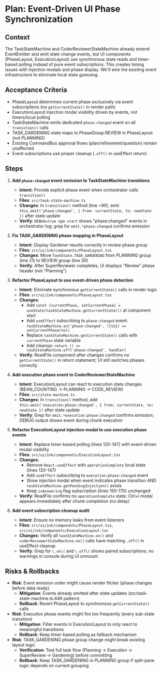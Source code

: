 # Plan: Event-Driven UI Phase Synchronization

## Context
The TaskStateMachine and CoderReviewerStateMachine already extend EventEmitter and emit state change events, but UI components (PhaseLayout, ExecutionLayout) use synchronous state reads and timer-based polling instead of pure event subscriptions. This creates timing issues with injection modals and phase display. We'll wire the existing event infrastructure to eliminate local state guessing.

## Acceptance Criteria
- PhaseLayout determines current phase exclusively via event subscriptions (no `getCurrentState()` in render path)
- ExecutionLayout injection modal visibility driven by events, not timers/local polling
- TaskStateMachine emits dedicated `phase:changed` event on all `transition()` calls
- TASK_GARDENING state maps to PhaseGroup.REVIEW in PhaseLayout (not PLANNING)
- Existing CommandBus approval flows (plan/refinement/question) remain unaffected
- Event subscriptions use proper cleanup (`.off()` in useEffect return)

## Steps

1. **Add `phase:changed` event emission to TaskStateMachine transitions**
   - **Intent**: Provide explicit phase event when orchestrator calls `transition()`
   - **Files**: `src/task-state-machine.ts`
   - **Changes**: In `transition()` method (line ~90), emit `this.emit('phase:changed', { from: currentState, to: newState })` after state update
   - **Verify**: `DEBUG=true npm start` shows "phase:changed" events in orchestrator log; grep for `emit.*phase:changed` confirms emission

2. **Fix TASK_GARDENING phase mapping in PhaseLayout**
   - **Intent**: Display Gardener results correctly in review phase group
   - **Files**: `src/ui/ink/components/PhaseLayout.tsx`
   - **Changes**: Move `TaskState.TASK_GARDENING` from PLANNING group (line 21) to REVIEW group (line 30)
   - **Verify**: After SuperReviewer completes, UI displays "Review" phase header (not "Planning")

3. **Refactor PhaseLayout to use event-driven phase detection**
   - **Intent**: Eliminate synchronous `getCurrentState()` calls in render logic
   - **Files**: `src/ui/ink/components/PhaseLayout.tsx`
   - **Changes**: 
     - Add `const [currentPhase, setCurrentPhase] = useState(taskStateMachine.getCurrentState())` at component start
     - Add `useEffect` subscribing to `phase:changed` event: `taskStateMachine.on('phase:changed', ({to}) => setCurrentPhase(to))`
     - Replace `taskStateMachine.getCurrentState()` calls with `currentPhase` state variable
     - Add cleanup: `return () => taskStateMachine.off('phase:changed', handler)`
   - **Verify**: ReadFile component after changes confirms no `getCurrentState()` in return statement; UI still switches phases correctly

4. **Add execution phase event to CoderReviewerStateMachine**
   - **Intent**: ExecutionLayout can react to execution state changes (BEAN_COUNTING → PLANNING → CODE_REVIEW)
   - **Files**: `src/state-machine.ts`
   - **Changes**: In `transition()` method, add `this.emit('execution:phase:changed', { from: currentState, to: newState })` after state update
   - **Verify**: Grep for `emit.*execution:phase:changed` confirms emission; DEBUG output shows event during chunk execution

5. **Refactor ExecutionLayout injection modal to use execution phase events**
   - **Intent**: Replace timer-based polling (lines 120-147) with event-driven modal visibility
   - **Files**: `src/ui/ink/components/ExecutionLayout.tsx`
   - **Changes**:
     - Remove `React.useEffect` with `operationComplete` local state (lines 120-147)
     - Add `useEffect` subscribing to `execution:phase:changed` event
     - Show injection modal when event indicates phase transition AND `taskStateMachine.getPendingInjection()` exists
     - Keep `isAnswering` flag subscription (lines 150-170) unchanged
   - **Verify**: ReadFile confirms no `operationComplete` state; Ctrl+I modal appears immediately after chunk completion (no delay)

6. **Add event subscription cleanup audit**
   - **Intent**: Ensure no memory leaks from event listeners
   - **Files**: `src/ui/ink/components/PhaseLayout.tsx`, `src/ui/ink/components/ExecutionLayout.tsx`
   - **Changes**: Verify all `taskStateMachine.on()` and `coderReviewerStateMachine.on()` calls have matching `.off()` in useEffect cleanup
   - **Verify**: Grep for `\.on\(` and `\.off\(` shows paired subscriptions; no warnings in console during UI unmount

## Risks & Rollbacks
- **Risk**: Event emission order might cause render flicker (phase changes before data ready)
  - **Mitigation**: Events already emitted after state updates (src/task-state-machine.ts:446 pattern)
  - **Rollback**: Revert PhaseLayout to synchronous `getCurrentState()` calls
- **Risk**: Execution phase events might fire too frequently (every sub-state transition)
  - **Mitigation**: Filter events in ExecutionLayout to only react to meaningful transitions
  - **Rollback**: Keep timer-based polling as fallback mechanism
- **Risk**: TASK_GARDENING phase group change might break existing layout logic
  - **Verification**: Test full task flow (Planning → Execution → SuperReview → Gardening) before committing
  - **Rollback**: Keep TASK_GARDENING in PLANNING group if split-pane logic depends on current grouping
